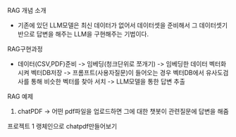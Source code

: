 
 RAG 개념 소개
 - 기존에 있던 LLM모델은 최신 데이터가 없어서 데이터셋을 준비해서 그 데이터셋기반으로 답변을 해주는 LLM을 구현해주는 기법이다.
 
RAG구현과정
 - 데이터(CSV,PDF)준비 -> 임베딩(청크단위로 쪼개기) -> 임베딩한 데이터 벡터화 시켜 벡터DB저장 -> 프롬프트(사용자질문)이 들어오는 경우 벡터DB에서 유사도검사를 통해 비슷한 벡터를 찾아 서치 -> LLM모델을 통한 답변 추출
 	 
RAG 예제 
 1. chatPDF
	-> 어떤 pdf파일을 업로드하면 그에 대한 챗봇이 관련질문에 답변을 해줌

프로젝트 1 
 랭체인으로 chatpdf만들어보기 
 